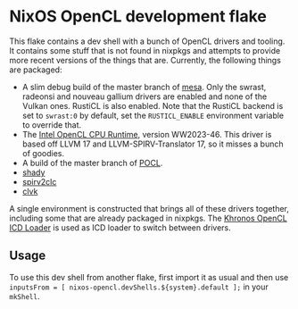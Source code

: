 # NixOS OpenCL development flake

This flake contains a dev shell with a bunch of OpenCL drivers and tooling. It contains some stuff that is not found in nixpkgs and attempts to provide more recent versions of the things that are. Currently, the following things are packaged:

- A slim debug build of the master branch of [mesa](https://gitlab.freedesktop.org/mesa/mesa/). Only the swrast, radeonsi and nouveau gallium drivers are enabled and none of the Vulkan ones. RustiCL is also enabled. Note that the RustiCL backend is set to `swrast:0` by default, set the `RUSTICL_ENABLE` environment variable to override that.
- The [Intel OpenCL CPU Runtime](https://www.intel.com/content/www/us/en/developer/articles/tool/opencl-drivers.html), version WW2023-46. This driver is based off LLVM 17 and LLVM-SPIRV-Translator 17, so it misses a bunch of goodies.
- A build of the master branch of [POCL](https://github.com/pocl/pocl).
- [shady](https://github.com/shady-gang/shady)
- [spirv2clc](https://github.com/kpet/spirv2clc)
- [clvk](https://github.com/kpet/clvk)

A single environment is constructed that brings all of these drivers together, including some that are already packaged in nixpkgs. The [Khronos OpenCL ICD Loader](https://github.com/KhronosGroup/OpenCL-ICD-Loader) is used as ICD loader to switch between drivers.

## Usage

To use this dev shell from another flake, first import it as usual and then use `inputsFrom = [ nixos-opencl.devShells.${system}.default ];` in your `mkShell`.
